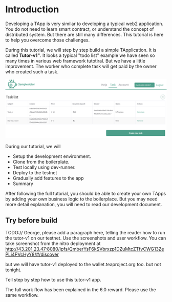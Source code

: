# Introduction

Developing a TApp is very similar to developing a typical web2 application. You do not need to learn smart contract, or understand the concept of distributed system. But there are still many differences. This tutorial is here to help you overcome those challenges. 

During this tutorial, we will step by step build a simple TApplication. It is called **Tutor-v1"**. It looks a typical "todo list" example we have seen so many times in various web framework tutotiral. But we have a little improvement. The worker who complete  task will get paid by the owner who created such a task. 

![Pasted image 20230319210108.png](../../../Pasted%20image%2020230319210108.png)

During our tutorial, we will 

* Setup the development environment. 
* Clone from the boilerplate. 
* Test locally using dev-runner.
* Deploy to the testnet
* Gradually add features to the app
* Summary

After following the full tutorial, you should be able to create your own TApps by adding your own business logic to the boilerplace. But you may need more detail explanation, you will need to read our development document.

## Try before build

TODO://
George, please add a paragraph here, telling the reader how to run the tutor-v1 on our testnet. 
Use the screenshots and user workflow. You can take screenshot from the nitro deployment at http://43.201.23.47:8080/ipfs/QmberYsF6kSVbrxzp1DZuMtcZTfvCWG13ZePLi4PVcHyY8/#/discover

but we will have tutor-v1 deployed to the wallet.teaproject.org too. but not tonight.

Tell step by step how to use this tutor-v1 app. 

The full work flow has been explained in the 6.0 reward. Please use the same workflow. 
